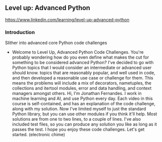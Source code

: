 ## Level up: Advanced Python

https://www.linkedin.com/learning/level-up-advanced-python

### Introduction

Slither into advanced core Python code challenges
- Welcome to Level Up, Advanced Python Code Challenges. You're probably wondering how do you even define what makes the cut for something to be considered advanced Python? I've decided to go with Python topics that I would consider an intermediate or advanced user should know. topics that are reasonably popular, and well used in code, and then developed a reasonable use case or challenge for them. This means the problems will include a mix of decorators, nametuples, the collections and itertool modules, error and data handling, and context managers amongst others. Hi, I'm Jonathan Fernandes. I work in machine learning and AI, and use Python every day. Each video in this course is self-contained, and has an explanation of the code challenge, along with my solution. Now I've limited myself to just the standard Python library, but you can use other modules if you think it'll help. Most solutions are from one to two lines, to a couple of lines. I've also included test files, so you can produce any solution you like as long as it passes the test. I hope you enjoy these code challenges. Let's get started. (electronic chime)
